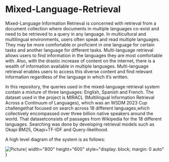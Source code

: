 # Mixed-Language-Retrieval

Mixed-Language Information Retrieval is concerned with retrieval from a document collection where documents in multiple languages co-exist and need to be retrieved to a query in any language. In multicultural and multilingual environments, users often speak and read multiple languages. They may be more comfortable or proficient in one language for certain tasks and another language for different tasks. Multi-language retrieval allows users to find information in the languages they are most comfortable with. Also, with the drastic increase of content on the internet, there is a wealth of information available in multiple languages. Multi-language retrieval enables users to access this diverse content and find relevant information regardless of the language in which it’s written.

In this repository, the queries used in the mixed-language retrieval system contain a mixture of three languages: English, Spanish and French. The dataset used in the project is MIRACL (Multilingual Information Retrieval Across a Continuum of Languages), which was an WSDM 2023 Cup challengethat focused on search across 18 different languages,which collectively encompassed over three billion native speakers around the world. That datasetconsists of passages from Wikipedia for the 18 different languages. Searching was done by developing retrieval models such as Okapi BM25, Okapi+TF-IDF and Query-likelihood.

A high level diagram of the system is as follows:

![Picture](https://github.com/nilesh-hegde/Mixed-Language-Retrieval/assets/55364143/c5701004-04e5-494e-8db2-f7ee8f8465cb){ width="800" height="600" style="display: block; margin: 0 auto" }



